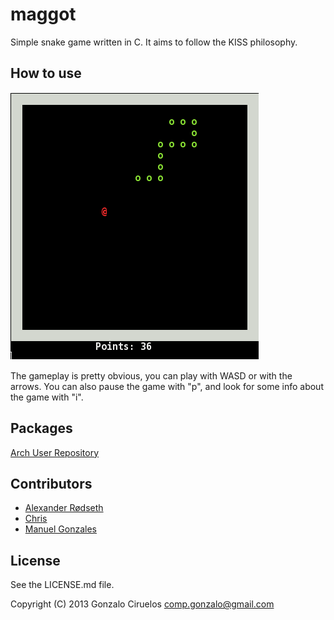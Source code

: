 maggot
======

Simple snake game written in C. It aims to follow the KISS philosophy.

How to use
----------

![A screenshot of the gameplay](/img/example.png "Screenshot")

The gameplay is pretty obvious, you can play with WASD or with the arrows.
You can also pause the game with "p", and look for some info about the game with "i".

Packages
--------
[Arch User Repository](https://aur.archlinux.org/packages/maggot-git/ "AUR")

Contributors
------------
* [Alexander Rødseth](https://github.com/xyproto)
* [Chris](https://github.com/damikin)
* [Manuel Gonzales](https://github.com/macleod2486)


License
-------

See the LICENSE.md file.

Copyright (C) 2013 Gonzalo Ciruelos <comp.gonzalo@gmail.com>
